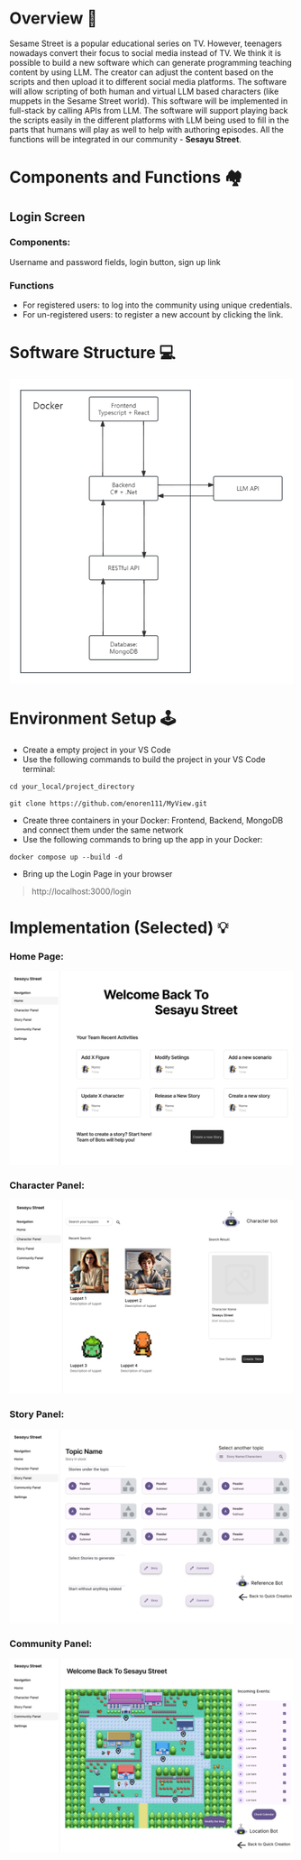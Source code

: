 # Overview 📁
Sesame Street is a popular educational series on TV. However, teenagers nowadays convert their focus to
social media instead of TV. 
We think it is possible to build a new software which can generate
programming teaching content by using LLM. The creator can adjust the content based on the scripts
and then upload it to different social media platforms. The software will allow scripting of both human
and virtual LLM based characters (like muppets in the Sesame Street world). 
This software will be implemented in full-stack by calling APIs from LLM. The software will support playing back the scripts
easily in the different platforms with LLM being used to fill in the parts that humans will play as well to
help with authoring episodes. 
All the functions will be integrated in our community - **Sesayu Street**.

# Components and Functions 🏘️

## Login Screen

### Components:

Username and password fields, login button, sign up link

### Functions

* For registered users: to log into the community using unique credentials.
* For un-registered users: to register a new account by clicking the link.




# Software Structure 💻
<img alt="Structure of the App" src="/Pics/structure.png">

# Environment Setup 🕹️
* Create a empty project in your VS Code
* Use the following commands to build the project in your VS Code terminal:
```
cd your_local/project_directory
```
```
git clone https://github.com/enoren111/MyView.git
```
* Create three containers in your Docker: Frontend, Backend, MongoDB and connect them under the same network
* Use the following commands to bring up the app in your Docker:
```
docker compose up --build -d
```
* Bring up the Login Page in your browser
> http://localhost:3000/login

# Implementation (Selected) 💡
### Home Page:
<img alt="Home Page" src="/Pics/HomePage.png">  

### Character Panel:
<img alt="Character Panel" src="/Pics/Character Panel.png">

### Story Panel:
<img alt="Story Panel" src="/Pics/StoryPanel.png">

### Community Panel:
<img alt="Community Panel" src="/Pics/Community Panel.png">





